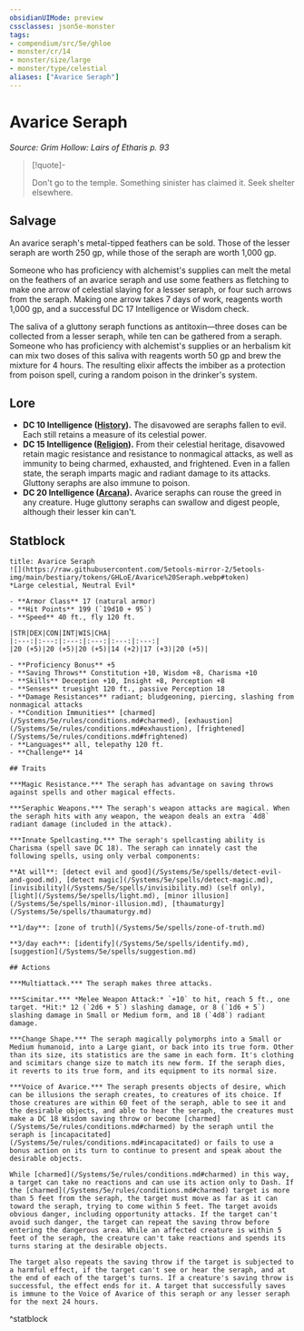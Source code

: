 ```yaml
---
obsidianUIMode: preview
cssclasses: json5e-monster
tags:
- compendium/src/5e/ghloe
- monster/cr/14
- monster/size/large
- monster/type/celestial
aliases: ["Avarice Seraph"]
---
```

# Avarice Seraph
*Source: Grim Hollow: Lairs of Etharis p. 93*  

> [!quote]-  
> 
> Don't go to the temple. Something sinister has claimed it. Seek shelter elsewhere.

## Salvage

An avarice seraph's metal-tipped feathers can be sold. Those of the lesser seraph are worth 250 gp, while those of the seraph are worth 1,000 gp.

Someone who has proficiency with alchemist's supplies can melt the metal on the feathers of an avarice seraph and use some feathers as fletching to make one arrow of celestial slaying for a lesser seraph, or four such arrows from the seraph. Making one arrow takes 7 days of work, reagents worth 1,000 gp, and a successful DC 17 Intelligence or Wisdom check.

The saliva of a gluttony seraph functions as antitoxin—three doses can be collected from a lesser seraph, while ten can be gathered from a seraph. Someone who has proficiency with alchemist's supplies or an herbalism kit can mix two doses of this saliva with reagents worth 50 gp and brew the mixture for 4 hours. The resulting elixir affects the imbiber as a protection from poison spell, curing a random poison in the drinker's system.

## Lore

- **DC 10 Intelligence ([History](/Systems/5e/rules/skills.md#History)).** The disavowed are seraphs fallen to evil. Each still retains a measure of its celestial power.  
- **DC 15 Intelligence ([Religion](/Systems/5e/rules/skills.md#Religion)).** From their celestial heritage, disavowed retain magic resistance and resistance to nonmagical attacks, as well as immunity to being charmed, exhausted, and frightened. Even in a fallen state, the seraph imparts magic and radiant damage to its attacks. Gluttony seraphs are also immune to poison.  
- **DC 20 Intelligence ([Arcana](/Systems/5e/rules/skills.md#Arcana)).** Avarice seraphs can rouse the greed in any creature. Huge gluttony seraphs can swallow and digest people, although their lesser kin can't.  

## Statblock

```ad-statblock
title: Avarice Seraph
![](https://raw.githubusercontent.com/5etools-mirror-2/5etools-img/main/bestiary/tokens/GHLoE/Avarice%20Seraph.webp#token)
*Large celestial, Neutral Evil*

- **Armor Class** 17 (natural armor)
- **Hit Points** 199 (`19d10 + 95`)
- **Speed** 40 ft., fly 120 ft.

|STR|DEX|CON|INT|WIS|CHA|
|:---:|:---:|:---:|:---:|:---:|:---:|
|20 (+5)|20 (+5)|20 (+5)|14 (+2)|17 (+3)|20 (+5)|

- **Proficiency Bonus** +5
- **Saving Throws** Constitution +10, Wisdom +8, Charisma +10
- **Skills** Deception +10, Insight +8, Perception +8
- **Senses** truesight 120 ft., passive Perception 18
- **Damage Resistances** radiant; bludgeoning, piercing, slashing from nonmagical attacks
- **Condition Immunities** [charmed](/Systems/5e/rules/conditions.md#charmed), [exhaustion](/Systems/5e/rules/conditions.md#exhaustion), [frightened](/Systems/5e/rules/conditions.md#frightened)
- **Languages** all, telepathy 120 ft.
- **Challenge** 14

## Traits

***Magic Resistance.*** The seraph has advantage on saving throws against spells and other magical effects.

***Seraphic Weapons.*** The seraph's weapon attacks are magical. When the seraph hits with any weapon, the weapon deals an extra `4d8` radiant damage (included in the attack).

***Innate Spellcasting.*** The seraph's spellcasting ability is Charisma (spell save DC 18). The seraph can innately cast the following spells, using only verbal components:

**At will**: [detect evil and good](/Systems/5e/spells/detect-evil-and-good.md), [detect magic](/Systems/5e/spells/detect-magic.md), [invisibility](/Systems/5e/spells/invisibility.md) (self only), [light](/Systems/5e/spells/light.md), [minor illusion](/Systems/5e/spells/minor-illusion.md), [thaumaturgy](/Systems/5e/spells/thaumaturgy.md)

**1/day**: [zone of truth](/Systems/5e/spells/zone-of-truth.md)

**3/day each**: [identify](/Systems/5e/spells/identify.md), [suggestion](/Systems/5e/spells/suggestion.md)

## Actions

***Multiattack.*** The seraph makes three attacks.

***Scimitar.*** *Melee Weapon Attack:* `+10` to hit, reach 5 ft., one target. *Hit:* 12 (`2d6 + 5`) slashing damage, or 8 (`1d6 + 5`) slashing damage in Small or Medium form, and 18 (`4d8`) radiant damage.

***Change Shape.*** The seraph magically polymorphs into a Small or Medium humanoid, into a Large giant, or back into its true form. Other than its size, its statistics are the same in each form. It's clothing and scimitars change size to match its new form. If the seraph dies, it reverts to its true form, and its equipment to its normal size.

***Voice of Avarice.*** The seraph presents objects of desire, which can be illusions the seraph creates, to creatures of its choice. If those creatures are within 60 feet of the seraph, able to see it and the desirable objects, and able to hear the seraph, the creatures must make a DC 18 Wisdom saving throw or become [charmed](/Systems/5e/rules/conditions.md#charmed) by the seraph until the seraph is [incapacitated](/Systems/5e/rules/conditions.md#incapacitated) or fails to use a bonus action on its turn to continue to present and speak about the desirable objects.

While [charmed](/Systems/5e/rules/conditions.md#charmed) in this way, a target can take no reactions and can use its action only to Dash. If the [charmed](/Systems/5e/rules/conditions.md#charmed) target is more than 5 feet from the seraph, the target must move as far as it can toward the seraph, trying to come within 5 feet. The target avoids obvious danger, including opportunity attacks. If the target can't avoid such danger, the target can repeat the saving throw before entering the dangerous area. While an affected creature is within 5 feet of the seraph, the creature can't take reactions and spends its turns staring at the desirable objects.

The target also repeats the saving throw if the target is subjected to a harmful effect, if the target can't see or hear the seraph, and at the end of each of the target's turns. If a creature's saving throw is successful, the effect ends for it. A target that successfully saves is immune to the Voice of Avarice of this seraph or any lesser seraph for the next 24 hours.
```
^statblock